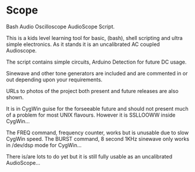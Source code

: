 Scope
=====

Bash Audio Oscilloscope AudioScope Script.

This is a kids level learning tool for basic, (bash), shell scripting and ultra simple electronics.
As it stands it is an uncalibrated AC coupled Audioscope.

The script contains simple circuits, Arduino Detection for future DC usage.

Sinewave and other tone generators are included and are commented in or out depending upon your requirements.

URLs to photos of the project both present and future releases are also shown.

It is in CygWin guise for the forseeable future and should not present much of a problem for most UNIX flavours.
However it is SSLLOOWW inside CygWin...

The FREQ command, frequency counter, works but is unusable due to slow CygWin speed.
The BURST command, 8 second 1KHz sinewave only works in /dev/dsp mode for CygWin...

There is/are lots to do yet but it is still fully usable as an uncalibrated AudioScope...
